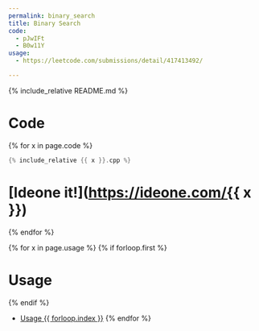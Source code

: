 ```yaml
---
permalink: binary_search
title: Binary Search
code:
  - pJwIFt
  - B0w11Y
usage:
  - https://leetcode.com/submissions/detail/417413492/

---
```

{% include_relative README.md %}
# Code

{% for x in page.code %}
```cpp
{% include_relative {{ x }}.cpp %}
```
# [Ideone it!](https://ideone.com/{{ x }})
{% endfor %}

{% for x in page.usage %}
{% if forloop.first %}
# Usage
{% endif %}
 - [Usage {{ forloop.index }}]({{x}})
{% endfor %}
